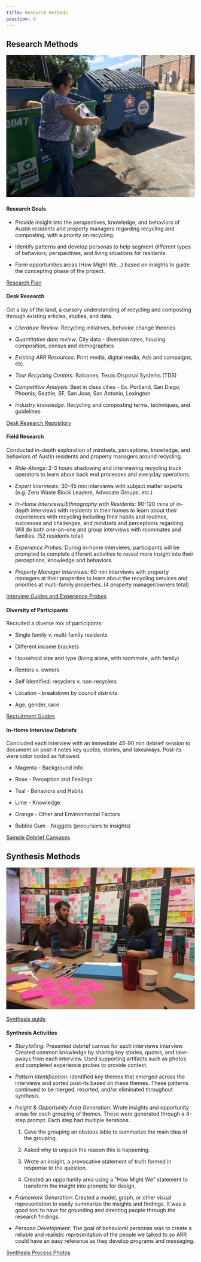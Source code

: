 ```yaml
---
title: Research Methods
position: 0
---
```


## Research Methods

![Image of Research](/uploads/IMG_0459.JPG)

#### Research Goals

* Provide insight into the perspectives, knowledge, and behaviors of Austin residents and property managers regarding recycling and composting, with a priority on recycling.

* Identify patterns and develop personas to help segment different types of behaviors, perspectives, and living situations for residents.

* Form opportunities areas (How Might We...) based on insights to guide the concepting phase of the project.

[Research Plan](https://docs.google.com/document/d/1ypJoEpigzw7-MDAyV4l63VLty6Kezx7DlkYLeZYqImA/edit?usp=sharing)

#### Desk Research

Got a lay of the land, a cursory understanding of recycling and composting through existing articles, studies, and data.

* *Literature Review:* Recycling initiatives, behavior change theories

* *Quantitative data review:* City data - diversion rates, housing composition, census and demographics

* *Existing ARR Resources:* Print media, digital media, Ads and campaigns, etc.

* *Tour Recycling Centers:* Balcones, Texas Disposal Systems (TDS)

* *Competitive Analysis:* Best in class cities - Ex. Portland, San Diego, Phoenix, Seattle, SF, San Jose, San Antonio, Lexington

* *Industry knowledge:* Recycling and composting terms, techniques, and guidelines

[Desk Research Repository](https://airtable.com/shrG19VrtiCEQ0kPw)

#### Field Research

Conducted in-depth exploration of mindsets, perceptions, knowledge, and behaviors of Austin residents and property managers around recycling.

* *Ride-Alongs:* 2-3 hours shadowing and interviewing recycling truck operators to learn about back end processes and everyday operations.

* *Expert Interviews:* 30-45 min interviews with subject matter experts (e.g. Zero Waste Block Leaders, Advocate Groups, etc.)

* *In-Home Interviews/Ethnography with Residents:* 90-120 mins of in-depth interviews with residents in their homes to learn about their experiences with recycling including their habits and routines, successes and challenges, and mindsets and perceptions regarding. Will do both one-on-one and group interviews with roommates and families. (52 residents total)

* *Experience Probes:* During in-home interviews, participants will be prompted to complete different activities to reveal more insight into their perceptions, knowledge and behaviors.

* *Property Manager Interviews:* 60 min interviews with property managers at their properties to learn about the recycling services and priorities at multi-family properties. (4 property manager/owners total)

[Interview Guides and Experience Probes](https://drive.google.com/open?id=0B0ZCxe9t4WXDVVRtWnFwMkMwVms)

#### Diversity of Participants

Recruited a diverse mix of participants:

* Single family v. multi-family residents

* Different income brackets

* Household size and type (living alone, with roommate, with family)

* Renters v. owners

* Self Identified: recyclers v. non-recyclers

* Location - breakdown by council districts

* Age, gender, race

[Recruitment Guides](https://drive.google.com/open?id=0B0ZCxe9t4WXDUVEtWnJRNG1ldGc)

#### In-Home Interview Debriefs

Concluded each interview with an immediate 45-90 min debrief session to document on post-it notes key quotes, stories, and takeaways. Post-its were color coded as followed:

* Magenta - Background Info

* Rose - Perception and Feelings

* Teal - Behaviors and Habits

* Lime - Knowledge

* Orange - Other and Environmental Factors

* Bubble Gum - Nuggets (precursors to insights)

[Sample Debrief Canvases](https://drive.google.com/drive/folders/0B1h7yUJL74THSnRaQkdnSkk2QlE?usp=sharing)

## Synthesis Methods

![image of synthesis](/uploads/memi_tom_synthesis.JPG)

[Synthesis guide](https://drive.google.com/drive/folders/0B0ZCxe9t4WXDTGRCOHRrNjNuZ2s?usp=sharing)

#### Synthesis Activities

* *Storytelling:* Presented debrief canvas for each interviews interview. Created common knowledge by sharing key stories, quotes, and take-aways from each interview. Used supporting artifacts such as photos and completed experience probes to provide context.

* *Pattern Identification:* Identified key themes that emerged across the interviews and sorted post-its based on these themes. These patterns continued to be merged, resorted, and/or eliminated throughout synthesis.

* *Insight & Opportunity Area Generation:* Wrote insights and opportunity areas for each grouping of themes. These were generated through a 4-step prompt. Each step had multiple iterations.

  1. Gave the grouping an obvious lable to summarize the main idea of the grouping.

  2. Asked why to unpack the reason this is happening.

  3. Wrote an insight, a provocative statement of truth formed in response to the question.

  4. Created an opportunity area using a "How Might We" statement to transform the insight into prompts for design.

* *Framework Generation:* Created a model, graph, or other visual representation to easily summarize the insights and findings. It was a good tool to have for grounding and directing people through the research findings.

* *Persona Development:* The goal of behavioral personas was to create a reliable and realistic representation of the people we talked to so ARR could have an easy reference as they develop programs and messaging.

[Synthesis Process Photos](https://drive.google.com/open?id=0B0ZCxe9t4WXDSmhoUUdUdlQ3S1k)